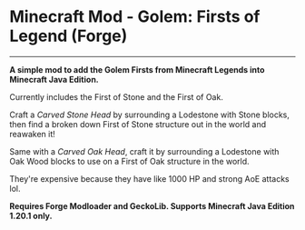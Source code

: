 # Minecraft Mod - Golem: Firsts of Legend (Forge)

---

**A simple mod to add the Golem Firsts from Minecraft Legends into Minecraft Java Edition.**

Currently includes the First of Stone and the First of Oak.

Craft a *Carved Stone Head* by surrounding a Lodestone with Stone blocks, then find a broken down First of Stone structure out in the world and reawaken it!

Same with a *Carved Oak Head*, craft it by surrounding a Lodestone with Oak Wood blocks to use on a First of Oak structure in the world.

They're expensive because they have like 1000 HP and strong AoE attacks lol.

**Requires Forge Modloader and GeckoLib. Supports Minecraft Java Edition 1.20.1 only.**